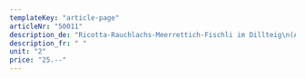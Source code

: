 ```yaml
---
templateKey: "article-page"
articleNr: "50011"
description_de: "Ricotta-Rauchlachs-Meerrettich-Fischli im Dillteig\n(Alaska Wildlachs von Sami Gugger)"
description_fr: " "
unit: "2"
price: "25.--"
---
```

